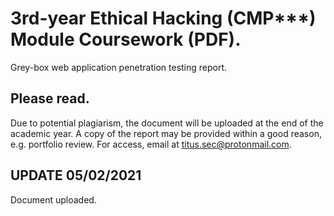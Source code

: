 # 3rd-year Ethical Hacking (CMP***) Module Coursework (PDF).
Grey-box web application penetration testing report.

## Please read.
Due to potential plagiarism, the document will be uploaded at the end of the academic year. A copy of the report may be provided within a good reason, e.g. portfolio review.
For access, email at titus.sec@protonmail.com.

## UPDATE 05/02/2021
Document uploaded.
